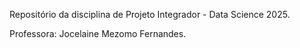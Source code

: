 Repositório da disciplina de Projeto Integrador - Data Science 2025.

Professora: Jocelaine Mezomo Fernandes.